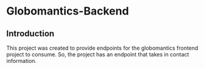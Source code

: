 # Globomantics-Backend

## Introduction

This project was created to provide endpoints for the globomantics frontend project to consume.
So, the project has an endpoint that takes in contact information.
